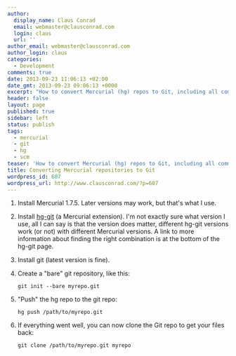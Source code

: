 ```yaml
---
author:
  display_name: Claus Conrad
  email: webmaster@clausconrad.com
  login: claus
  url: ''
author_email: webmaster@clausconrad.com
author_login: claus
categories:
  - Development
comments: true
date: 2013-09-23 11:06:13 +02:00
date_gmt: 2013-09-23 09:06:13 +0000
excerpt: "How to convert Mercurial (hg) repos to Git, including all commits and history:\r\n"
header: false
layout: page
published: true
sidebar: left
status: publish
tags:
  - mercurial
  - git
  - hg
  - scm
teaser: 'How to convert Mercurial (hg) repos to Git, including all commits and history:'
title: Converting Mercurial repositories to Git
wordpress_id: 607
wordpress_url: http://www.clausconrad.com/?p=607
---
```

1. Install Mercurial 1.7.5. Later versions may work, but that's what I use.
2. Install [hg-git](https://hg-git.github.io/) (a Mercurial extension). I'm not exactly sure what version I use, all I can say is that the version does matter, different hg-git versions work (or not) with different Mercurial versions. A link to more information about finding the right combination is at the bottom of the hg-git page.
3. Install git (latest version is fine).
4. Create a "bare" git repository, like this:

   ```shell
   git init --bare myrepo.git
   ```

5. "Push" the hg repo to the git repo:

   ```shell
   hg push /path/to/myrepo.git
   ```

6. If everything went well, you can now clone the Git repo to get your files back:  

   ```shell
   git clone /path/to/myrepo.git myrepo
   ```
